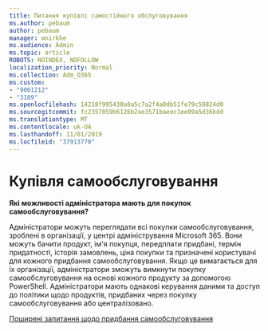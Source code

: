 ```yaml
---
title: Питання купівлі самостійного обслуговування
ms.author: pebaum
author: pebaum
manager: mnirkhe
ms.audience: Admin
ms.topic: article
ROBOTS: NOINDEX, NOFOLLOW
localization_priority: Normal
ms.collection: Adm_O365
ms.custom:
- "9001212"
- "3189"
ms.openlocfilehash: 14218f995430a8a5c7a2f4a0db51fe79c59824d0
ms.sourcegitcommit: fc2357059b6126b2ae3571baeec1ee89a5d36bdd
ms.translationtype: MT
ms.contentlocale: uk-UA
ms.lasthandoff: 11/01/2019
ms.locfileid: "37913770"
---
```

# <a name="self-service-purchase"></a>Купівля самообслуговування

**Які можливості адміністратора мають для покупок самообслуговування?**

Адміністратори можуть переглядати всі покупки самообслуговування, зроблені в організації, у центрі адміністрування Microsoft 365. Вони можуть бачити продукт, ім'я покупця, передплати придбані, термін придатності, історія замовлень, ціна покупки та призначені користувачі для кожного придбання самообслуговування.  Якщо це вимагається для їх організації, адміністратори зможуть вимкнути покупку самообслуговування на основі кожного продукту за допомогою PowerShell.  Адміністратори мають однакові керування даними та доступ до політики щодо продуктів, придбаних через покупку самообслуговування або централізовано.

[Поширені запитання щодо придбання самообслуговування](https://aka.ms/self-service-purchase-faq)

